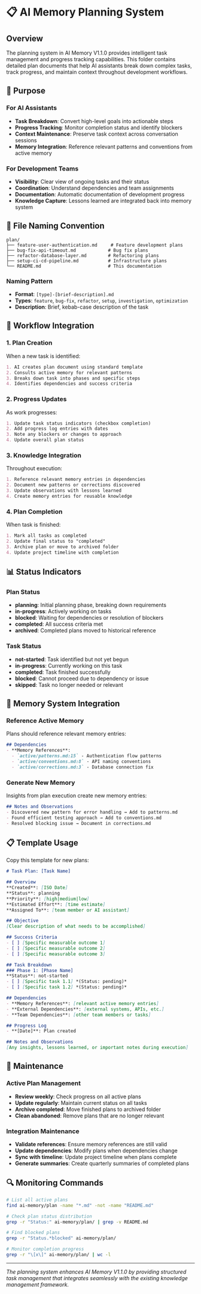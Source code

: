 # 📋 AI Memory Planning System

## Overview

The planning system in AI Memory V1.1.0 provides intelligent task management and progress tracking capabilities. This folder contains detailed plan documents that help AI assistants break down complex tasks, track progress, and maintain context throughout development workflows.

## 🎯 Purpose

### For AI Assistants
- **Task Breakdown**: Convert high-level goals into actionable steps
- **Progress Tracking**: Monitor completion status and identify blockers
- **Context Maintenance**: Preserve task context across conversation sessions
- **Memory Integration**: Reference relevant patterns and conventions from active memory

### For Development Teams
- **Visibility**: Clear view of ongoing tasks and their status
- **Coordination**: Understand dependencies and team assignments
- **Documentation**: Automatic documentation of development progress
- **Knowledge Capture**: Lessons learned are integrated back into memory system

## 📁 File Naming Convention

```
plan/
├── feature-user-authentication.md     # Feature development plans
├── bug-fix-api-timeout.md            # Bug fix plans
├── refactor-database-layer.md        # Refactoring plans
├── setup-ci-cd-pipeline.md           # Infrastructure plans
└── README.md                         # This documentation
```

### Naming Pattern
- **Format**: `[type]-[brief-description].md`
- **Types**: `feature`, `bug-fix`, `refactor`, `setup`, `investigation`, `optimization`
- **Description**: Brief, kebab-case description of the task

## 🚀 Workflow Integration

### 1. Plan Creation
When a new task is identified:
```markdown
1. AI creates plan document using standard template
2. Consults active memory for relevant patterns
3. Breaks down task into phases and specific steps
4. Identifies dependencies and success criteria
```

### 2. Progress Updates
As work progresses:
```markdown
1. Update task status indicators (checkbox completion)
2. Add progress log entries with dates
3. Note any blockers or changes to approach
4. Update overall plan status
```

### 3. Knowledge Integration
Throughout execution:
```markdown
1. Reference relevant memory entries in dependencies
2. Document new patterns or corrections discovered
3. Update observations with lessons learned
4. Create memory entries for reusable knowledge
```

### 4. Plan Completion
When task is finished:
```markdown
1. Mark all tasks as completed
2. Update final status to "completed"
3. Archive plan or move to archived folder
4. Update project timeline with completion
```

## 📊 Status Indicators

### Plan Status
- **planning**: Initial planning phase, breaking down requirements
- **in-progress**: Actively working on tasks
- **blocked**: Waiting for dependencies or resolution of blockers
- **completed**: All success criteria met
- **archived**: Completed plans moved to historical reference

### Task Status
- **not-started**: Task identified but not yet begun
- **in-progress**: Currently working on this task
- **completed**: Task finished successfully
- **blocked**: Cannot proceed due to dependency or issue
- **skipped**: Task no longer needed or relevant

## 🔗 Memory System Integration

### Reference Active Memory
Plans should reference relevant memory entries:
```markdown
## Dependencies
- **Memory References**: 
  - `active/patterns.md:15` - Authentication flow patterns
  - `active/conventions.md:8` - API naming conventions
  - `active/corrections.md:3` - Database connection fix
```

### Generate New Memory
Insights from plan execution create new memory entries:
```markdown
## Notes and Observations
- Discovered new pattern for error handling → Add to patterns.md
- Found efficient testing approach → Add to conventions.md
- Resolved blocking issue → Document in corrections.md
```

## 📋 Template Usage

Copy this template for new plans:

```markdown
# Task Plan: [Task Name]

## Overview
**Created**: [ISO Date]
**Status**: planning
**Priority**: [high|medium|low]
**Estimated Effort**: [time estimate]
**Assigned To**: [team member or AI assistant]

## Objective
[Clear description of what needs to be accomplished]

## Success Criteria
- [ ] [Specific measurable outcome 1]
- [ ] [Specific measurable outcome 2]
- [ ] [Specific measurable outcome 3]

## Task Breakdown
### Phase 1: [Phase Name]
**Status**: not-started
- [ ] [Specific task 1.1] *(Status: pending)*
- [ ] [Specific task 1.2] *(Status: pending)*

## Dependencies
- **Memory References**: [relevant active memory entries]
- **External Dependencies**: [external systems, APIs, etc.]
- **Team Dependencies**: [other team members or tasks]

## Progress Log
- **[Date]**: Plan created

## Notes and Observations
[Any insights, lessons learned, or important notes during execution]
```

## 🧹 Maintenance

### Active Plan Management
- **Review weekly**: Check progress on all active plans
- **Update regularly**: Maintain current status on all tasks
- **Archive completed**: Move finished plans to archived folder
- **Clean abandoned**: Remove plans that are no longer relevant

### Integration Maintenance
- **Validate references**: Ensure memory references are still valid
- **Update dependencies**: Modify plans when dependencies change
- **Sync with timeline**: Update project timeline when plans complete
- **Generate summaries**: Create quarterly summaries of completed plans

## 🔍 Monitoring Commands

```bash
# List all active plans
find ai-memory/plan -name "*.md" -not -name "README.md"

# Check plan status distribution
grep -r "Status:" ai-memory/plan/ | grep -v README.md

# Find blocked plans
grep -r "Status.*blocked" ai-memory/plan/

# Monitor completion progress
grep -r "\[x\]" ai-memory/plan/ | wc -l
```

---

*The planning system enhances AI Memory V1.1.0 by providing structured task management that integrates seamlessly with the existing knowledge management framework.*
